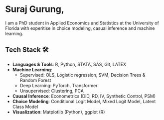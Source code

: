 # Suraj Gurung, 

I am a PhD student in Applied Economics and Statistics at the University of Florida with experitise in choice modeling, casual inference and machine learning.

## Tech Stack 🛠️ 

- **Languages & Tools**: R, Python, STATA, SAS, Git, LATEX
- **Machine Learning**:
    - Supervised: OLS, Logistic regression, SVM, Decision Trees & Random Forest 
    - Deep Learning: PyTorch, Transformer
    - Unsupervised: Clustering, PCA
- **Causal Inference**: Econometrics (DiD, RD, IV, Synthetic Control, PSM)
- **Choice Modeling**: Conditional Logit Model, Mixed Logit Model, Latent Class Model
- **Visualization**: Matplotlib (Python), ggplot (R)
